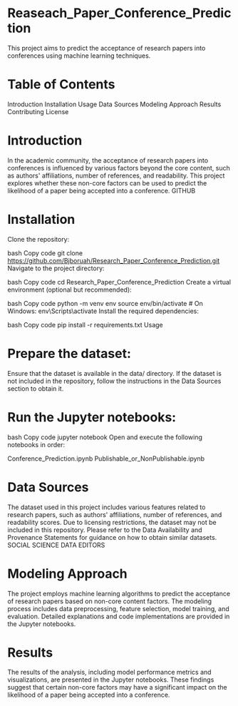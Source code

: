 # Reaseach_Paper_Conference_Prediction
This project aims to predict the acceptance of research papers into conferences using machine learning techniques.

# Table of Contents
Introduction
Installation
Usage
Data Sources
Modeling Approach
Results
Contributing
License
# Introduction
In the academic community, the acceptance of research papers into conferences is influenced by various factors beyond the core content, such as authors' affiliations, number of references, and readability. This project explores whether these non-core factors can be used to predict the likelihood of a paper being accepted into a conference. 
GITHUB

# Installation
Clone the repository:

bash
Copy code
git clone https://github.com/Bjboruah/Research_Paper_Conference_Prediction.git
Navigate to the project directory:

bash
Copy code
cd Research_Paper_Conference_Prediction
Create a virtual environment (optional but recommended):

bash
Copy code
python -m venv env
source env/bin/activate  # On Windows: env\Scripts\activate
Install the required dependencies:

bash
Copy code
pip install -r requirements.txt
Usage
# Prepare the dataset:

Ensure that the dataset is available in the data/ directory. If the dataset is not included in the repository, follow the instructions in the Data Sources section to obtain it.

# Run the Jupyter notebooks:

bash
Copy code
jupyter notebook
Open and execute the following notebooks in order:

Conference_Prediction.ipynb
Publishable_or_NonPublishable.ipynb
# Data Sources
The dataset used in this project includes various features related to research papers, such as authors' affiliations, number of references, and readability scores. Due to licensing restrictions, the dataset may not be included in this repository. Please refer to the Data Availability and Provenance Statements for guidance on how to obtain similar datasets. 
SOCIAL SCIENCE DATA EDITORS

# Modeling Approach
The project employs machine learning algorithms to predict the acceptance of research papers based on non-core content factors. The modeling process includes data preprocessing, feature selection, model training, and evaluation. Detailed explanations and code implementations are provided in the Jupyter notebooks.

# Results
The results of the analysis, including model performance metrics and visualizations, are presented in the Jupyter notebooks. These findings suggest that certain non-core factors may have a significant impact on the likelihood of a paper being accepted into a conference.
